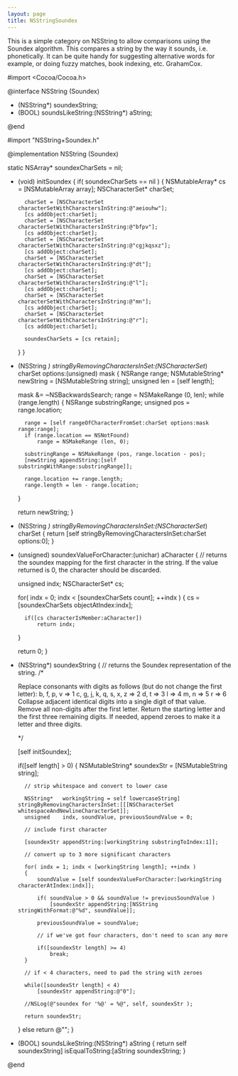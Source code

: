 ```yaml
---
layout: page
title: NSStringSoundex
---
```


This is a simple category on NSString to allow comparisons using the Soundex algorithm. This compares a string by the way it sounds, i.e. phonetically. It can be quite handy for suggesting alternative words for example, or doing fuzzy matches, book indexing, etc. GrahamCox.

    

#import <Cocoa/Cocoa.h>


@interface NSString (Soundex)

- (NSString*)	soundexString;
- (BOOL)	soundsLikeString:(NSString*) aString;


@end

#import "NSString+Soundex.h"

@implementation NSString (Soundex)


static NSArray* soundexCharSets = nil;

- (void)		initSoundex
{
	if( soundexCharSets == nil )
	{
		NSMutableArray* cs = [NSMutableArray array];
		NSCharacterSet* charSet;
		
		charSet = [NSCharacterSet characterSetWithCharactersInString:@"aeiouhw"];
		[cs addObject:charSet];
		charSet = [NSCharacterSet characterSetWithCharactersInString:@"bfpv"];
		[cs addObject:charSet];
		charSet = [NSCharacterSet characterSetWithCharactersInString:@"cgjkqsxz"];
		[cs addObject:charSet];
		charSet = [NSCharacterSet characterSetWithCharactersInString:@"dt"];
		[cs addObject:charSet];
		charSet = [NSCharacterSet characterSetWithCharactersInString:@"l"];
		[cs addObject:charSet];
		charSet = [NSCharacterSet characterSetWithCharactersInString:@"mn"];
		[cs addObject:charSet];
		charSet = [NSCharacterSet characterSetWithCharactersInString:@"r"];
		[cs addObject:charSet];
		
		soundexCharSets = [cs retain];
	}
}


- (NSString *)	stringByRemovingCharactersInSet:(NSCharacterSet*) charSet options:(unsigned) mask
{
	NSRange				range;
	NSMutableString*	newString = [NSMutableString string];
	unsigned			len = [self length];
	
	mask &= ~NSBackwardsSearch;
	range = NSMakeRange (0, len);
	while (range.length)
	{
		NSRange substringRange;
		unsigned pos = range.location;
		
		range = [self rangeOfCharacterFromSet:charSet options:mask range:range];
		if (range.location == NSNotFound)
			range = NSMakeRange (len, 0);
		
		substringRange = NSMakeRange (pos, range.location - pos);
		[newString appendString:[self substringWithRange:substringRange]];
		
		range.location += range.length;
		range.length = len - range.location;
	}
	
	return newString;
}


- (NSString *)	stringByRemovingCharactersInSet:(NSCharacterSet*) charSet
{
	return [self stringByRemovingCharactersInSet:charSet options:0];
}


- (unsigned)	soundexValueForCharacter:(unichar) aCharacter
{
	// returns the soundex mapping for the first character in the string. If the value returned is 0, the character should be discarded.
	
	unsigned		indx;
	NSCharacterSet* cs;
	
	for( indx = 0; indx < [soundexCharSets count]; ++indx )
	{
		cs = [soundexCharSets objectAtIndex:indx];
		
		if([cs characterIsMember:aCharacter])
			return indx;
	}
	
	return 0;
}


- (NSString*)	soundexString
{
	// returns the Soundex representation of the string. 
	/*
	 
	 Replace consonants with digits as follows (but do not change the first letter):
	 b, f, p, v => 1
	 c, g, j, k, q, s, x, z => 2
	 d, t => 3
	 l => 4
	 m, n => 5
	 r => 6
	 Collapse adjacent identical digits into a single digit of that value.
	 Remove all non-digits after the first letter.
	 Return the starting letter and the first three remaining digits. If needed, append zeroes to make it a letter and three digits.
	 
	 */
	
	[self initSoundex];
	
	if([self length] > 0)
	{
		NSMutableString* soundexStr = [NSMutableString string];
		
		// strip whitespace and convert to lower case
		
		NSString*	workingString = self lowercaseString] stringByRemovingCharactersInSet:[[[NSCharacterSet whitespaceAndNewlineCharacterSet]];
		unsigned	indx, soundValue, previousSoundValue = 0;
		
		// include first character
		
		[soundexStr appendString:[workingString substringToIndex:1]];
		
		// convert up to 3 more significant characters
		
		for( indx = 1; indx < [workingString length]; ++indx )
		{
			soundValue = [self soundexValueForCharacter:[workingString characterAtIndex:indx]];
			
			if( soundValue > 0 && soundValue != previousSoundValue )
				[soundexStr appendString:[NSString stringWithFormat:@"%d", soundValue]];
				
			previousSoundValue = soundValue;	
			
			// if we've got four characters, don't need to scan any more
			
			if([soundexStr length] >= 4)
				break;
		}
		
		// if < 4 characters, need to pad the string with zeroes
		
		while([soundexStr length] < 4)
			[soundexStr appendString:@"0"];
		
		//NSLog(@"soundex for '%@' = %@", self, soundexStr );
		
		return soundexStr;
	}
	else
		return @"";
}


- (BOOL)		soundsLikeString:(NSString*) aString
{
	return self soundexString] isEqualToString:[aString soundexString;
}

@end


